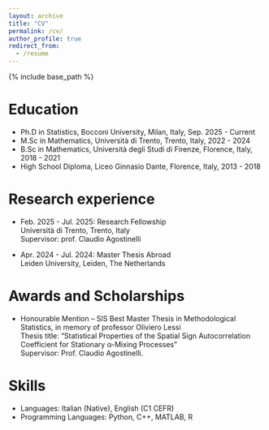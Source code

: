```yaml
---
layout: archive
title: "CV"
permalink: /cv/
author_profile: true
redirect_from:
  - /resume
---
```


{% include base_path %}

Education
======
* Ph.D in Statistics, Bocconi University, Milan, Italy, Sep. 2025 - Current
* M.Sc in Mathematics, Università di Trento, Trento, Italy, 2022 - 2024
* B.Sc in Mathematics, Università degli Studi di Firenze, Florence, Italy, 2018 - 2021
* High School Diploma, Liceo Ginnasio Dante, Florence, Italy, 2013 - 2018

Research experience
======
* Feb. 2025 - Jul. 2025: Research Fellowship\
  Università di Trento, Trento, Italy\
  Supervisor: prof. Claudio Agostinelli

* Apr. 2024 - Jul. 2024: Master Thesis Abroad\
  Leiden University, Leiden, The Netherlands

Awards and Scholarships
======
* Honourable Mention – SIS Best Master Thesis in Methodological Statistics, in memory of professor Oliviero Lessi\
  Thesis title: “Statistical Properties of the Spatial Sign Autocorrelation Coefficient for Stationary α-Mixing Processes” \
Supervisor: Prof. Claudio Agostinelli.
  
Skills
======
* Languages: Italian (Native), English (C1 CEFR)
* Programming Languages: Python, C++, MATLAB, R

